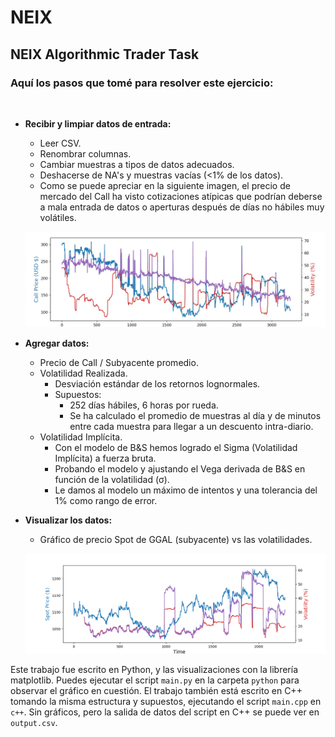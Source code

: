 # NEIX
## NEIX Algorithmic Trader Task

### Aquí los pasos que tomé para resolver este ejercicio:

<br />

- **Recibir y limpiar datos de entrada:**
  - Leer CSV.
  - Renombrar columnas.
  - Cambiar muestras a tipos de datos adecuados.
  - Deshacerse de NA's y muestras vacías (<1% de los datos).
  - Como se puede apreciar en la siguiente imagen, el precio de mercado del Call ha visto cotizaciones atípicas que podrían deberse a mala entrada de datos o aperturas después de días no hábiles muy volátiles.

  ![Imagen](https://github.com/JeronimoHoulin/NEIX/blob/main/content/call_outliers.jpeg)

- **Agregar datos:**
  - Precio de Call / Subyacente promedio.
  - Volatilidad Realizada.
    - Desviación estándar de los retornos lognormales.
    - Supuestos:
      - 252 días hábiles, 6 horas por rueda.
      - Se ha calculado el promedio de muestras al día y de minutos entre cada muestra para llegar a un descuento intra-diario.
  - Volatilidad Implícita.
    - Con el modelo de B&S hemos logrado el Sigma (Volatilidad Implícita) a fuerza bruta.
    - Probando el modelo y ajustando el Vega derivada de B&S en función de la volatilidad (σ).
    - Le damos al modelo un máximo de intentos y una tolerancia del 1% como rango de error.

- **Visualizar los datos:**
  - Gráfico de precio Spot de GGAL (subyacente) vs las volatilidades.

  ![Imagen](https://github.com/JeronimoHoulin/NEIX/blob/main/content/Final.png)

Este trabajo fue escrito en Python, y las visualizaciones con la librería matplotlib. Puedes ejecutar el script `main.py` en la carpeta `python` para observar el gráfico en cuestión. El trabajo también está escrito en C++ tomando la misma estructura y supuestos, ejecutando el script `main.cpp` en `c++`. Sin gráficos, pero la salida de datos del script en C++ se puede ver en `output.csv`.
